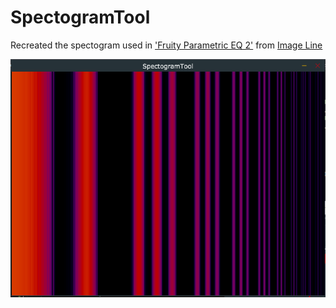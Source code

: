 # SpectogramTool

Recreated the spectogram used in ['Fruity Parametric EQ 2'](https://www.image-line.com/fl-studio-learning/fl-studio-online-manual/html/plugins/Fruity%20Parametric%20EQ%202.htm) from [Image Line](https://www.image-line.com/)

![screenshot](https://github.com/Tremus/SpectogramTool/blob/master/Untitled.png)
